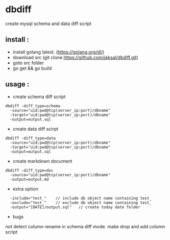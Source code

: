 dbdiff
======

create mysql schema and data diff script

install :
-------------

* install golang latest. (https://golang.org/dl/)
* download src (git clone https://github.com/jaksal/dbdiff.git)
* goto src folder 
* go get && go build

usage :
-------------

* create schema diff script

```
dbdiff -diff_type=schema
  -source="uid:pwd@tcp(server_ip:port)/dbname"
  -target="uid:pwd@tcp(server_ip:port)/dbname"  
  -output=output.sql
```

* create data diff scirpt

```
dbdiff -diff_type=data
  -source="uid:pwd@tcp(server_ip:port)/dbname" 
  -target="uid:pwd@tcp(server_ip:port)/dbname" 
  -output=output.sql
```

* create markdown document 

```
dbdiff -diff_type=doc
  -source="uid:pwd@tcp(server_ip:port)/dbname"
  -output=output.md
```

* extra option

```
  -include="test_"    // include db object name containing test_  
  -exclude="test_"    // exclude db object name containing test_  
  -output="[DATE]/output.sql"   // create today date folder
```

* bugs

not detect column rename in schema diff mode. make drop and add column script 
